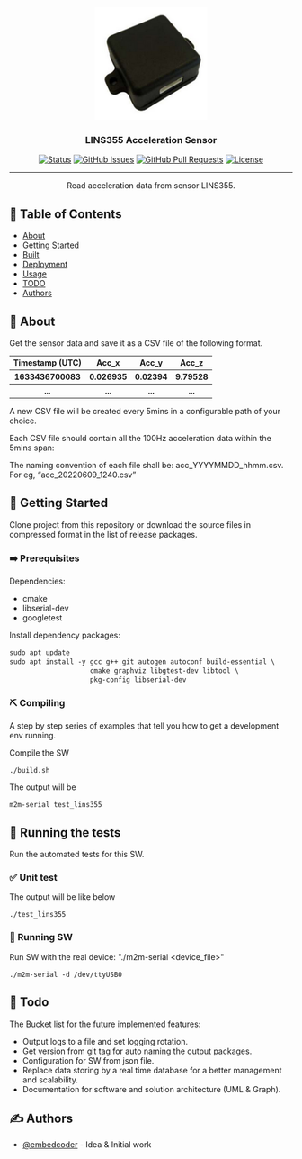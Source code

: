 <p align="center">
  <a href="" rel="noopener">
 <img width=200px height=200px src="lins355.png" alt="Project logo"></a>
</p>

<h3 align="center">LINS355 Acceleration Sensor</h3>

<div align="center">

[![Status](https://img.shields.io/badge/status-active-success.svg)]()
[![GitHub Issues](https://img.shields.io/badge/issues-0-yellow)](https://github.com/embed-coder/LINS355-accelerator/issues)
[![GitHub Pull Requests](https://img.shields.io/github/issues-pr/kylelobo/The-Documentation-Compendium.svg)](https://github.com/kylelobo/The-Documentation-Compendium/pulls)
[![License](https://img.shields.io/badge/license-MIT-blue.svg)](/LICENSE)

</div>

---

<p align="center"> Read acceleration data from sensor LINS355.
    <br> 
</p>

## 📝 Table of Contents

- [About](#about)
- [Getting Started](#getting_started)
- [Built](#build)
- [Deployment](#deployment)
- [Usage](#usage)
- [TODO](#todo)
- [Authors](#authors)

## 🧐 About <a name = "about"></a>

Get the sensor data and save it as a CSV file of the following format.

<table>
  <tr>
    <th>Timestamp (UTC)</th>
    <th>Acc_x</th>
    <th>Acc_y</th>
    <th>Acc_z</th>
  </tr>
  <tr>
    <th>1633436700083</th>
    <th>0.026935</th>
    <th>0.02394</th>
    <th>9.79528</th>
  </tr>
  <tr>
    <th>...</th>
    <th>...</th>
    <th>...</th>
    <th>...</th>
  </tr>
</table>

A new CSV file will be created every 5mins in a configurable path of your choice.

Each CSV file should contain all the 100Hz acceleration data within the 5mins span:

The naming convention of each file shall be:
acc_YYYYMMDD_hhmm.csv. For eg, “acc_20220609_1240.csv”

## 🏁 Getting Started <a name = "getting_started"></a>

Clone project from this repository or download the source files in compressed format in the list of release packages.

### ➡️ Prerequisites

Dependencies:

- cmake
- libserial-dev
- googletest

Install dependency packages:

```
sudo apt update
sudo apt install -y gcc g++ git autogen autoconf build-essential \
                    cmake graphviz libgtest-dev libtool \
                    pkg-config libserial-dev
```

### ⛏️ Compiling

A step by step series of examples that tell you how to get a development env running.

Compile the SW

```
./build.sh
```

The output will be

```
m2m-serial test_lins355
```

## 🔧 Running the tests <a name = "tests"></a>

Run the automated tests for this SW.

### ✅ Unit test

The output will be like below

```
./test_lins355

```

### 🚀 Running SW

Run SW with the real device: "./m2m-serial <device_file>"

```
./m2m-serial -d /dev/ttyUSB0
```

## 📝 Todo <a name="todo"></a>

The Bucket list for the future implemented features:

- Output logs to a file and set logging rotation.
- Get version from git tag for auto naming the output packages.
- Configuration for SW from json file.
- Replace data storing by a real time database for a better management and scalability.
- Documentation for software and solution architecture (UML & Graph).

## ✍️ Authors <a name = "authors"></a>

- [@embedcoder](https://github.com/kylelobo) - Idea & Initial work
